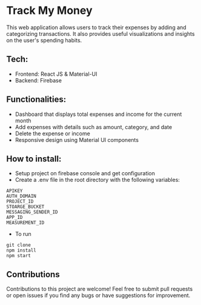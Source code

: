 # Track My Money

This web application allows users to track their expenses by adding and categorizing transactions. It also provides useful visualizations and insights on the user's spending habits.

## Tech:

- Frontend: React JS & Material-UI
- Backend: Firebase

## Functionalities:

- Dashboard that displays total expenses and income for the current month
- Add expenses with details such as amount, category, and date
- Delete the expense or income
- Responsive design using Material UI components

## How to install:

- Setup project on firebase console and get configuration
- Create a .env file in the root directory with the following variables:

```
APIKEY
AUTH_DOMAIN
PROJECT_ID
STOARGE_BUCKET
MESSAGING_SENDER_ID
APP_ID
MEASUREMENT_ID
```

- To run

```
git clone
npm install
npm start
```

## Contributions

Contributions to this project are welcome! Feel free to submit pull requests or open issues if you find any bugs or have suggestions for improvement.

